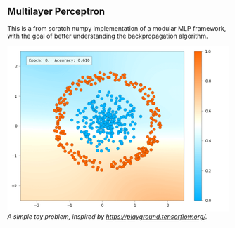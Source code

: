 ## Multilayer Perceptron    
This is a from scratch numpy implementation of a modular MLP framework, with the goal of better understanding the backpropagation algorithm.


![alt text](https://github.com/nils-schacknat/multi-layer-perceptron/blob/main/circle.gif)\
*A simple toy problem, inspired by https://playground.tensorflow.org/.*
